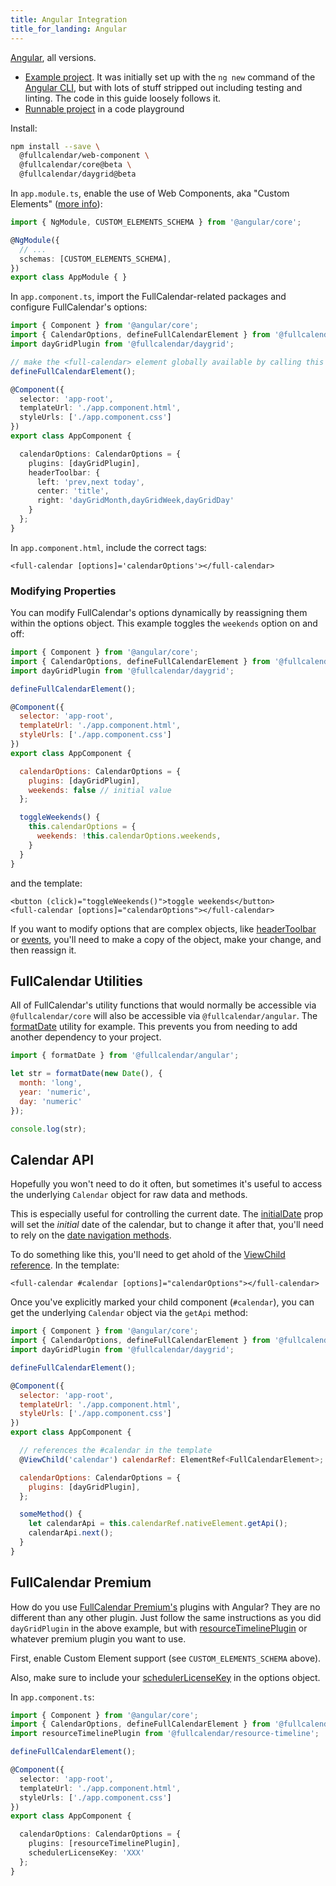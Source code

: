 ```yaml
---
title: Angular Integration
title_for_landing: Angular
---
```


[Angular], all versions.

- [Example project][example project]. It was initially set up with the `ng new` command of the [Angular CLI], but with lots of stuff stripped out including testing and linting. The code in this guide loosely follows it.
- [Runnable project](https://codesandbox.io/s/github/fullcalendar/fullcalendar-example-projects/tree/v6/angular?file=/src/app/app.component.ts) in a code playground

Install:

```bash
npm install --save \
  @fullcalendar/web-component \
  @fullcalendar/core@beta \
  @fullcalendar/daygrid@beta
```

In `app.module.ts`, enable the use of Web Components, aka "Custom Elements"
([more info][Angular Web Components]):

```ts
import { NgModule, CUSTOM_ELEMENTS_SCHEMA } from '@angular/core';

@NgModule({
  // ...
  schemas: [CUSTOM_ELEMENTS_SCHEMA],
})
export class AppModule { }
```

In `app.component.ts`, import the FullCalendar-related packages and configure FullCalendar's
options:

```ts
import { Component } from '@angular/core';
import { CalendarOptions, defineFullCalendarElement } from '@fullcalendar/web-component';
import dayGridPlugin from '@fullcalendar/daygrid';

// make the <full-calendar> element globally available by calling this function at the top-level
defineFullCalendarElement();

@Component({
  selector: 'app-root',
  templateUrl: './app.component.html',
  styleUrls: ['./app.component.css']
})
export class AppComponent {

  calendarOptions: CalendarOptions = {
    plugins: [dayGridPlugin],
    headerToolbar: {
      left: 'prev,next today',
      center: 'title',
      right: 'dayGridMonth,dayGridWeek,dayGridDay'
    }
  };
}
```

In `app.component.html`, include the correct tags:

```
<full-calendar [options]='calendarOptions'></full-calendar>
```


### Modifying Properties

You can modify FullCalendar's options dynamically by reassigning them within the options object. This example toggles the `weekends` option on and off:

```js
import { Component } from '@angular/core';
import { CalendarOptions, defineFullCalendarElement } from '@fullcalendar/web-component';
import dayGridPlugin from '@fullcalendar/daygrid';

defineFullCalendarElement();

@Component({
  selector: 'app-root',
  templateUrl: './app.component.html',
  styleUrls: ['./app.component.css']
})
export class AppComponent {

  calendarOptions: CalendarOptions = {
    plugins: [dayGridPlugin],
    weekends: false // initial value
  };

  toggleWeekends() {
    this.calendarOptions = {
      weekends: !this.calendarOptions.weekends,
    }
  }
}
```

and the template:

```
<button (click)="toggleWeekends()">toggle weekends</button>
<full-calendar [options]="calendarOptions"></full-calendar>
```

If you want to modify options that are complex objects, like [headerToolbar](headerToolbar) or [events](events-array), you'll need to make a copy of the object, make your change, and then reassign it.


## FullCalendar Utilities

All of FullCalendar's utility functions that would normally be accessible via `@fullcalendar/core` will also be accessible via `@fullcalendar/angular`. The [formatDate](formatDate) utility for example. This prevents you from needing to add another dependency to your project.

```js
import { formatDate } from '@fullcalendar/angular';

let str = formatDate(new Date(), {
  month: 'long',
  year: 'numeric',
  day: 'numeric'
});

console.log(str);
```


## Calendar API

Hopefully you won't need to do it often, but sometimes it's useful to access the underlying `Calendar` object for raw data and methods.

This is especially useful for controlling the current date. The [initialDate](initialDate) prop will set the *initial* date of the calendar, but to change it after that, you'll need to rely on the [date navigation methods](date-navigation).

To do something like this, you'll need to get ahold of the [ViewChild reference][ViewChild]. In the template:

```
<full-calendar #calendar [options]="calendarOptions"></full-calendar>
```

Once you've explicitly marked your child component (`#calendar`), you can get the underlying `Calendar` object via the `getApi` method:

```js
import { Component } from '@angular/core';
import { CalendarOptions, defineFullCalendarElement } from '@fullcalendar/web-component';
import dayGridPlugin from '@fullcalendar/daygrid';

defineFullCalendarElement();

@Component({
  selector: 'app-root',
  templateUrl: './app.component.html',
  styleUrls: ['./app.component.css']
})
export class AppComponent {

  // references the #calendar in the template
  @ViewChild('calendar') calendarRef: ElementRef<FullCalendarElement>;

  calendarOptions: CalendarOptions = {
    plugins: [dayGridPlugin],
  };

  someMethod() {
    let calendarApi = this.calendarRef.nativeElement.getApi();
    calendarApi.next();
  }
}
```


## FullCalendar Premium

How do you use [FullCalendar Premium's](/pricing) plugins with Angular? They are no different than any other plugin. Just follow the same instructions as you did `dayGridPlugin` in the above example, but with [resourceTimelinePlugin](timeline-view) or whatever premium plugin you want to use.

First, enable Custom Element support (see `CUSTOM_ELEMENTS_SCHEMA` above).

Also, make sure to include your [schedulerLicenseKey](schedulerLicenseKey) in the options object.

In `app.component.ts`:

```ts
import { Component } from '@angular/core';
import { CalendarOptions, defineFullCalendarElement } from '@fullcalendar/web-component';
import resourceTimelinePlugin from '@fullcalendar/resource-timeline';

defineFullCalendarElement();

@Component({
  selector: 'app-root',
  templateUrl: './app.component.html',
  styleUrls: ['./app.component.css']
})
export class AppComponent {

  calendarOptions: CalendarOptions = {
    plugins: [resourceTimelinePlugin],
    schedulerLicenseKey: 'XXX'
  };
}
```

[Angular]: https://angular.io/
[Angular CLI]: https://cli.angular.io/
[Angular Web Components]: https://coryrylan.com/blog/using-web-components-in-angular
[example project]: https://github.com/fullcalendar/fullcalendar-example-projects/blob/v6/angular
[app.module.ts]: https://github.com/fullcalendar/fullcalendar-example-projects/blob/v6/angular/src/app/app.module.ts
[app.component.ts]: https://github.com/fullcalendar/fullcalendar-example-projects/blob/v6/angular/src/app/app.component.ts
[app.component.scss]: https://github.com/fullcalendar/fullcalendar-example-projects/blob/v6/angular/src/app/app.component.scss
[app.component.html]: https://github.com/fullcalendar/fullcalendar-example-projects/blob/v6/angular/src/app/app.component.html
[docs toc]: https://fullcalendar.io/docs#toc
[component options]: https://github.com/fullcalendar/fullcalendar-angular/blob/master/projects/fullcalendar/src/lib/fullcalendar-options.ts
[ViewChild]: https://angular.io/api/core/ViewChild
